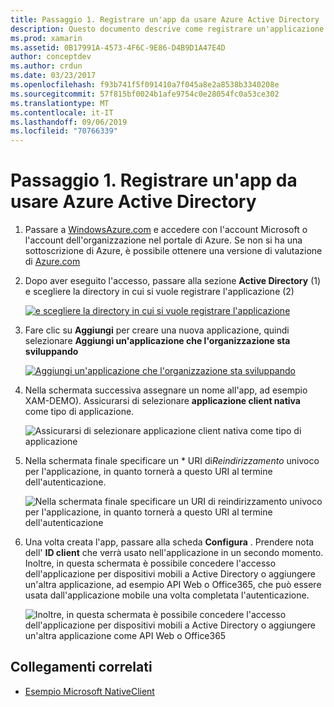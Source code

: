 ```yaml
---
title: Passaggio 1. Registrare un'app da usare Azure Active Directory
description: Questo documento descrive come registrare un'applicazione Azure con Azure Active Directory in modo che sia possibile accedervi in modo sicuro dai client mobili.
ms.prod: xamarin
ms.assetid: 0B17991A-4573-4F6C-9E86-D4B9D1A47E4D
author: conceptdev
ms.author: crdun
ms.date: 03/23/2017
ms.openlocfilehash: f93b741f5f091410a7f045a8e2a8538b3340208e
ms.sourcegitcommit: 57f815bf0024b1afe9754c0e28054fc0a53ce302
ms.translationtype: MT
ms.contentlocale: it-IT
ms.lasthandoff: 09/06/2019
ms.locfileid: "70766339"
---
```

# <a name="step-1-register-an-app-to-use-azure-active-directory"></a>Passaggio 1. Registrare un'app da usare Azure Active Directory

1. Passare a [WindowsAzure.com](https://manage.windowsazure.com) e accedere con l'account Microsoft o l'account dell'organizzazione nel portale di Azure. Se non si ha una sottoscrizione di Azure, è possibile ottenere una versione di valutazione di [Azure.com](https://www.azure.com)

2. Dopo aver eseguito l'accesso, passare alla sezione **Active Directory** (1) e scegliere la directory in cui si vuole registrare l'applicazione (2)

   [![](register-images/01.-active-directory-in-azure-portal-sml.jpg "e scegliere la directory in cui si vuole registrare l'applicazione")](register-images/01.-active-directory-in-azure-portal.jpg#lightbox)

3. Fare clic su **Aggiungi** per creare una nuova applicazione, quindi selezionare **Aggiungi un'applicazione che l'organizzazione sta sviluppando**

   [![](register-images/02.-add-new-application-sml.jpg "Aggiungi un'applicazione che l'organizzazione sta sviluppando")](register-images/02.-add-new-application.jpg#lightbox)

4. Nella schermata successiva assegnare un nome all'app, ad esempio XAM-DEMO).
   Assicurarsi di selezionare **applicazione client nativa** come tipo di applicazione.

   ![](register-images/03.-app-name.jpg "Assicurarsi di selezionare applicazione client nativa come tipo di applicazione")

5. Nella schermata finale specificare un * URI di*Reindirizzamento* univoco per l'applicazione, in quanto tornerà a questo URI al termine dell'autenticazione.

   ![](register-images/04.-app-redirect.jpg "Nella schermata finale specificare un URI di reindirizzamento univoco per l'applicazione, in quanto tornerà a questo URI al termine dell'autenticazione")

6. Una volta creata l'app, passare alla scheda **Configura** . Prendere nota dell' **ID client** che verrà usato nell'applicazione in un secondo momento. Inoltre, in questa schermata è possibile concedere l'accesso dell'applicazione per dispositivi mobili a Active Directory o aggiungere un'altra applicazione, ad esempio API Web o Office365, che può essere usata dall'applicazione mobile una volta completata l'autenticazione.

   ![](register-images/05.-configure.jpg "Inoltre, in questa schermata è possibile concedere l'accesso dell'applicazione per dispositivi mobili a Active Directory o aggiungere un'altra applicazione come API Web o Office365")

## <a name="related-links"></a>Collegamenti correlati

- [Esempio Microsoft NativeClient](https://github.com/AzureADSamples/NativeClient-MultiTarget-DotNet)

